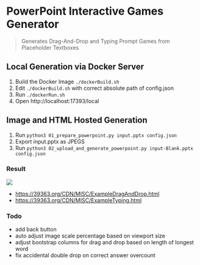 # PowerPoint Interactive Games Generator
> Generates Drag-And-Drop and Typing Prompt Games from Placeholder Textboxes

## Local Generation via Docker Server

1. Build the Docker Image `./dockerBuild.sh`
2. Edit `./dockerBuild.sh` with correct absolute path of config.json
3. Run `./dockerRun.sh`
4. Open http://localhost:17393/local

## Image and HTML Hosted Generation

1. Run `python3 01_prepare_powerpoint.py input.pptx config.json`
2. Export input.pptx as JPEGS
3. Run `python3 02_upload_and_generate_powerpoint.py input-Blank.pptx config.json`

### Result

![](https://39363.org/IMAGE_BUCKET/1636526211492-992772358.png)

- https://39363.org/CDN/MISC/ExampleDragAndDrop.html
- https://39363.org/CDN/MISC/ExampleTyping.html

### Todo

- add back button
- auto adjust image scale percentage based on viewport size
- adjust bootstrap columns for drag and drop based on length of longest word
- fix accidental double drop on correct answer overcount